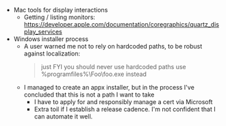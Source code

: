 * Mac tools for display interactions
  * Getting / listing monitors: https://developer.apple.com/documentation/coregraphics/quartz_display_services
* Windows installer process
  * A user warned me not to rely on hardcoded paths, to be robust against localization:
    > just FYI you should never use hardcoded paths
    > use %programfiles%\Foo\foo.exe instead
  * I managed to create an appx installer, but in the process I've concluded that this is not a path I want to take
    * I have to apply for and responsibly manage a cert via Microsoft
    * Extra toil if I establish a release cadence. I'm not confident that I can automate it well.